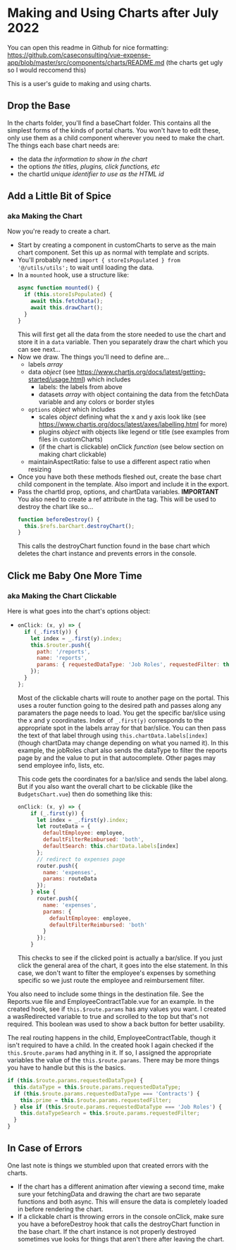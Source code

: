# Making and Using Charts after July 2022

You can open this readme in Github for nice formatting: https://github.com/caseconsulting/vue-expense-app/blob/master/src/components/charts/README.md
(the charts get ugly so I would reccomend this)

This is a user's guide to making and using charts.

## Drop the Base

In the charts folder, you'll find a baseChart folder. This contains all the simplest forms of the kinds of portal charts. You won't have to edit these, only use them as a child component wherever you need to make the chart. The things each base chart needs are:

- the data _the information to show in the chart_
- the options _the titles, plugins, click functions, etc_
- the chartId _unique identifier to use as the HTML id_

## Add a Little Bit of Spice

### aka Making the Chart

Now you're ready to create a chart.

- Start by creating a component in customCharts to serve as the main chart component. Set this up as normal with template and scripts.
- You'll probably need `import { storeIsPopulated } from '@/utils/utils';` to wait until loading the data.
- In a `mounted` hook, use a structure like:
  ```javascript
  async function mounted() {
    if (this.storeIsPopulated) {
      await this.fetchData();
      await this.drawChart();
    }
  }
  ```
  This will first get all the data from the store needed to use the chart and store it in a `data` variable. Then you separately draw the chart which you can see next...
- Now we draw. The things you'll need to define are...
  - labels _array_
  - data _object_ (see https://www.chartjs.org/docs/latest/getting-started/usage.html) which includes
    - labels: the labels from above
    - datasets _array_ with object containing the data from the fetchData variable and any colors or border styles
  - `options` _object_ which includes
    - scales _object_ defining what the x and y axis look like (see https://www.chartjs.org/docs/latest/axes/labelling.html for more)
    - plugins _object_ with objects like legend or title (see examples from files in customCharts)
    - (if the chart is clickable) onClick _function_ (see below section on making chart clickable)
  - maintainAspectRatio: false to use a different aspect ratio when resizing
- Once you have both these methods fleshed out, create the base chart child component in the template. Also import and include it in the export.
- Pass the chartId prop, options, and chartData variables. **IMPORTANT** You also need to create a ref attribute in the tag. This will be used to destroy the chart like so...
  ```javascript
  function beforeDestroy() {
    this.$refs.barChart.destroyChart();
  }
  ```
  This calls the destroyChart function found in the base chart which deletes the chart instance and prevents errors in the console.

## Click me Baby One More Time

### aka Making the Chart Clickable

Here is what goes into the chart's options object:

- ```javascript
  onClick: (x, y) => {
    if (_.first(y)) {
      let index = _.first(y).index;
      this.$router.push({
        path: '/reports',
        name: 'reports',
        params: { requestedDataType: 'Job Roles', requestedFilter: this.chartData.labels[index] }
      });
    }
  };
  ```

  Most of the clickable charts will route to another page on the portal. This uses a router function going to the desired path and passes along any paramaters the page needs to load. You get the specific bar/slice using the x and y coordinates. Index of `_.first(y)` corresponds to the appropriate spot in the labels array for that bar/slice. You can then pass the text of that label through using `this.chartData.labels[index]` (though chartData may change depending on what you named it). In this example, the jobRoles chart also sends the dataType to filter the reports page by and the value to put in that autocomplete. Other pages may send employee info, lists, etc.

  This code gets the coordinates for a bar/slice and sends the label along. But if you also want the overall chart to be clickable (like the `BudgetsChart.vue`) then do something like this:

  ```javascript
  onClick: (x, y) => {
      if (_.first(y)) {
        let index = _.first(y).index;
        let routeData = {
          defaultEmployee: employee,
          defaultFilterReimbursed: 'both',
          defaultSearch: this.chartData.labels[index]
        };
        // redirect to expenses page
        router.push({
          name: 'expenses',
          params: routeData
        });
      } else {
        router.push({
          name: 'expenses',
          params: {
            defaultEmployee: employee,
            defaultFilterReimbursed: 'both'
          }
        });
      }
  ```

  This checks to see if the clicked point is actually a bar/slice. If you just click the general area of the chart, it goes into the else statement. In this case, we don't want to filter the employee's expenses by something specific so we just route the employee and reimbursement filter.

You also need to include some things in the destination file. See the Reports.vue file and EmployeeContractTable.vue for an example. In the created hook, see if `this.$route.params` has any values you want. I created a wasRedirected variable to true and scrolled to the top but that's not required. This boolean was used to show a back button for better usability.

The real routing happens in the child, EmployeeContractTable, though it isn't required to have a child. In the created hook I again checked if the `this.$route.params` had anything in it. If so, I assigned the appropriate variables the value of the `this.$route.params`. There may be more things you have to handle but this is the basics.

```javascript
if (this.$route.params.requestedDataType) {
  this.dataType = this.$route.params.requestedDataType;
  if (this.$route.params.requestedDataType === 'Contracts') {
    this.prime = this.$route.params.requestedFilter;
  } else if (this.$route.params.requestedDataType === 'Job Roles') {
    this.dataTypeSearch = this.$route.params.requestedFilter;
  }
}
```

## In Case of Errors

One last note is things we stumbled upon that created errors with the charts.

- If the chart has a different animation after viewing a second time, make sure your fetchingData and drawing the chart are two separate functions and both async. This will ensure the data is completely loaded in before rendering the chart.
- If a clickable chart is throwing errors in the console onClick, make sure you have a beforeDestroy hook that calls the destroyChart function in the base chart. If the chart instance is not properly destroyed sometimes vue looks for things that aren't there after leaving the chart.
